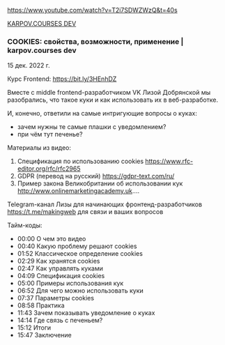 https://www.youtube.com/watch?v=T2i7SDWZWzQ&t=40s

[KARPOV.COURSES DEV](https://www.youtube.com/@KarpovCoursesDEV)

### COOKIES: свойства, возможности, применение | karpov.courses dev

15 дек. 2022 г.

Курс Frontend: https://bit.ly/3HEnhDZ

Вместе с middle frontend-разработчиком VK Лизой Добрянской мы разобрались, что такое куки и как использовать их в веб-разработке. 

И, конечно, ответили на самые интригующие вопросы о куках: 
* зачем нужны те самые плашки с уведомлением?
* при чём тут печенье?

Материалы из видео:
1. Спецификация по использованию cookies https://www.rfc-editor.org/rfc/rfc2965
2. GDPR (перевод на русский) https://gdpr-text.com/ru/
3. Пример закона Великобритании об использовании кук http://www.onlinemarketingacademy.uk....

Telegram-канал Лизы для начинающих фронтенд-разработчиков https://t.me/makingweb для связи и ваших вопросов

Тайм-коды:
* 00:00 О чем это видео
* 00:40 Какую проблему решают cookies
* 01:52 Классическое определение cookies
* 02:29 Как хранятся cookies
* 02:47 Как управлять куками
* 04:09 Спецификация cookies
* 05:00 Примеры использования кук
* 06:52 Для чего можно использовать куки
* 07:37 Параметры cookies
* 08:58 Практика
* 11:43 Зачем показывать уведомление о куках
* 14:14 Где связь с печеньем?
* 15:12 Итоги
* 15:47 Заключение